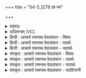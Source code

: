 +++
title = "04-5_1278 एष स्य"

+++
<details><summary>पदपाठः</summary>

ए꣣षः꣢। स्यः। पी꣣त꣡ये꣢। सु꣣तः꣢। ह꣣रिः꣢꣯। अ꣣र्षति। धर्णसिः꣢। क्र꣡न्द꣢꣯न्। यो꣡नि꣢꣯म्। अ꣣भि꣢। प्रि꣣य꣢म्। १२७८।
</details>

<details><summary>अधिमन्त्रम् (VC)</summary>

- पवमानः सोमः
- राहूगण आङ्गिरसः
- गायत्री
- षड्जः
</details>

<details><summary>हिन्दी : आचार्य रामनाथ वेदालंकार - विषयः</summary>

अगले मन्त्र में जीवात्मा का शरीर में जन्म वर्णित है।
</details>

<details><summary>हिन्दी : आचार्य रामनाथ वेदालंकार - पदार्थः</summary>

पदार्थान्वय -  (एषः स्यः) यह वह (धर्णसिः) देह को धारण करनेवाला (हरिः) जीवात्मा (पीतये) कर्मफलों का स्वाद लेने के लिए (सुतः) उत्पन्न किया हुआ (क्रन्दन्) क्रन्दन करता हुआ (प्रियं योनिम् अभि) जन्म में कारणभूत प्रिय माता-पिता की ओर (अर्षति) जाता है ॥५॥
</details>

<details><summary>हिन्दी : आचार्य रामनाथ वेदालंकार - भावार्थः</summary>

भावार्थ -  माता के गर्भ में दस महीने तक लेटा रहा शिशु बाहर निकल कर कर्मफलों का भोग करता हुआ और श्रेष्ठ नवीन कर्म करता हुआ उन्नति करे ॥५॥
</details>

<details><summary>संस्कृत : आचार्य रामनाथ वेदालंकार - विषयः</summary>

अथ जीवात्मनो देहे जन्म वर्णयति।
</details>

<details><summary>संस्कृत : आचार्य रामनाथ वेदालंकार - पदार्थः</summary>

पदार्थान्वय -  (एषः स्यः) अयं सः (धर्णसिः) देहधारकः।[धृञ् धारणे,बाहुलकाद् औणादिकः असिप्रत्ययः नुडागमश्च।] (हरिः) जीवात्मा (पीतये) कर्मफलास्वादनाय (सुतः) उत्पादितः (क्रन्दन्) क्रन्दनं कुर्वन् (प्रियम् योनिम् अभि) प्रियं जन्मकारणं मातापितृरूपम् अभिलक्ष्य (अर्षति) गच्छति ॥५॥
</details>

<details><summary>संस्कृत : आचार्य रामनाथ वेदालंकार - भावार्थः</summary>

भावार्थ -  मातुर्गर्भे दशमासान् शयितः शिशुर्बहिर्निःसृत्य कर्मफलानि भुञ्जानः श्रेष्ठानि नूतनकर्माणि च कुर्वाण उन्नतिं कुर्यात् ॥५॥
</details>

<details><summary>संस्कृत : आचार्य रामनाथ वेदालंकार - पादटिप्पनी</summary>

टिप्पनी -   १. ऋ० ९।३८।६।
</details>